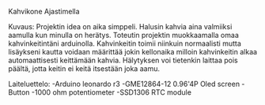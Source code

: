 Kahvikone Ajastimella

Kuvaus: 
Projektin idea on aika simppeli. Halusin kahvia aina valmiiksi aamulla kun minulla on herätys. Toteutin projektin muokkaamalla omaa kahvinkeitintäni arduinolla. Kahvinkeitin toimii niinkuin normaalisti mutta lisäykseni kautta voidaan määrittää jokin kellonaika milloin kahvinkeitin alkaa automaattisesti keittämään kahvia. Hälytyksen voi tietenkin laittaa pois päältä, jotta keitin ei keitä itsestään joka aamu.

Laiteluettelo: 
-Arduino leonardo r3
-GME12864-12 0.96'4P Oled screen
-Button
-1000 ohm potentiometer
-SSD1306 RTC module

